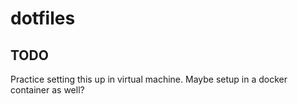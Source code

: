 # dotfiles

## TODO
Practice setting this up in virtual machine.
Maybe setup in a docker container as well?
